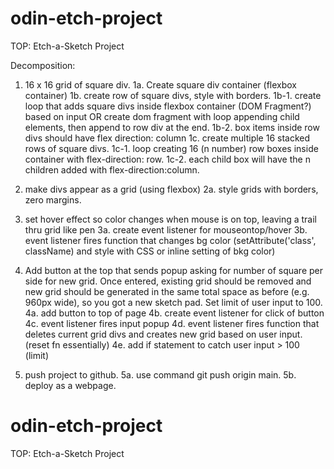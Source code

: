 # odin-etch-project
TOP: Etch-a-Sketch Project

Decomposition:

1. 16 x 16 grid of square div.
    1a. Create square div container (flexbox container)
    1b. create row of square divs, style with borders. 
        1b-1. create loop that adds square divs inside flexbox container (DOM Fragment?) based on input
        OR create dom fragment with loop appending child elements, then append to row div at the end.
        1b-2. box items inside row divs should have flex direction: column
    1c. create multiple 16 stacked rows of square divs.
        1c-1. loop creating 16 (n number) row boxes inside container with flex-direction: row.
        1c-2. each child box will have the n children added with flex-direction:column.

2. make divs appear as a grid (using flexbox)
    2a. style grids with borders, zero margins.

3. set hover effect so color changes when mouse is on top, leaving a trail thru grid like pen
    3a. create event listener for mouseontop/hover
    3b. event listener fires function that changes bg color (setAttribute('class', className) and style with CSS or inline setting of bkg color)

4. Add button at the top that sends popup asking for number of square per side for new grid.
    Once entered, existing grid should be removed and new grid should be generated in the
    same total space as before (e.g. 960px wide), so you got a new sketch pad. Set limit of user input to 100.
    4a. add button to top of page
    4b. create event listener for click of button
    4c. event listener fires input popup
    4d. event listener fires function that deletes current 
        grid divs and creates new grid based on user input. (reset fn essentially)
    4e. add if statement to catch user input > 100 (limit)


5. push project to github.
    5a. use command git push origin main.
    5b. deploy as a webpage.

# odin-etch-project
TOP: Etch-a-Sketch Project
